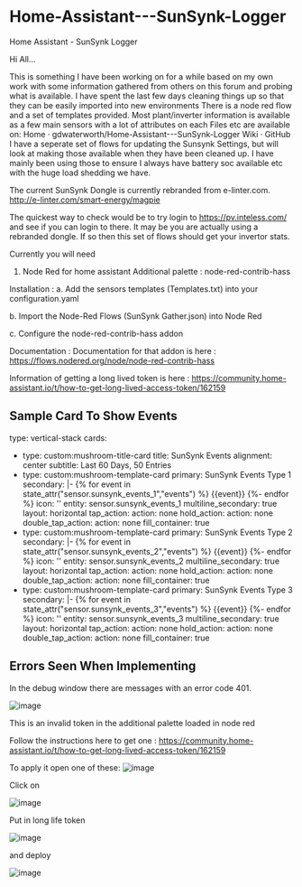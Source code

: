 # Home-Assistant---SunSynk-Logger
Home Assistant - SunSynk Logger 


 Hi All...

This is something I have been working on for a while based on my own work with some information gathered from others on this forum and probing what is available.
I have spent the last few days cleaning things up so that they can be easily imported into new environments 
There is a node red flow and a set of templates provided. 
Most plant/inverter information is available as a few main sensors with a lot of attributes on each 
Files etc are available on: Home · gdwaterworth/Home-Assistant---SunSynk-Logger Wiki · GitHub
I have a seperate set of flows for updating the Sunsynk Settings, but will look at making those available when they have been cleaned up.
I have mainly been using those to ensure I always have battery soc available etc with the huge load shedding we have.


The current SunSynk Dongle is currently rebranded from e-linter.com.
http://e-linter.com/smart-energy/magpie 

The quickest way to check would be to try login to https://pv.inteless.com/ and see if you can login to there. It may be you are actually using a rebranded dongle.
If so then this set of flows should get your invertor stats. 

Currently you will need 
1. Node Red for home assistant 
    Additional palette : node-red-contrib-hass
    
Installation : 
a. Add the sensors templates (Templates.txt) into your configuration.yaml

b. Import the Node-Red Flows (SunSynk Gather.json) into Node Red

c. Configure the node-red-contrib-hass addon 

Documentation : 
Documentation for that addon is here : https://flows.nodered.org/node/node-red-contrib-hass

Information of getting a long lived token is here : https://community.home-assistant.io/t/how-to-get-long-lived-access-token/162159

Sample Card To Show Events 
-----------------------------
type: vertical-stack
cards:
  - type: custom:mushroom-title-card
    title: SunSynk Events
    alignment: center
    subtitle: Last 60 Days, 50 Entries
  - type: custom:mushroom-template-card
    primary: SunSynk Events Type 1
    secondary: |-
      {% for event in state_attr("sensor.sunsynk_events_1","events") %} 
      {{event}} 
      {%- endfor %}
    icon: ''
    entity: sensor.sunsynk_events_1
    multiline_secondary: true
    layout: horizontal
    tap_action:
      action: none
    hold_action:
      action: none
    double_tap_action:
      action: none
    fill_container: true
  - type: custom:mushroom-template-card
    primary: SunSynk Events Type 2
    secondary: |-
      {% for event in state_attr("sensor.sunsynk_events_2","events") %} 
      {{event}} 
      {%- endfor %}
    icon: ''
    entity: sensor.sunsynk_events_2
    multiline_secondary: true
    layout: horizontal
    tap_action:
      action: none
    hold_action:
      action: none
    double_tap_action:
      action: none
    fill_container: true
  - type: custom:mushroom-template-card
    primary: SunSynk Events Type 3
    secondary: |-
      {% for event in state_attr("sensor.sunsynk_events_3","events") %} 
      {{event}} 
      {%- endfor %}
    icon: ''
    entity: sensor.sunsynk_events_3
    multiline_secondary: true
    layout: horizontal
    tap_action:
      action: none
    hold_action:
      action: none
    double_tap_action:
      action: none
    fill_container: true

Errors Seen When Implementing 
-----------------------------
In the debug window there are messages with an error code 401. 

![image](https://user-images.githubusercontent.com/87119523/218646245-75114dea-4fdc-4578-b3d0-dce25908312c.png)

This is an invalid token in the additional palette loaded in node red

Follow the instructions here to get one : https://community.home-assistant.io/t/how-to-get-long-lived-access-token/162159

To apply it open one of these:
![image](https://user-images.githubusercontent.com/87119523/218645683-1021e79e-fbae-4ba9-a634-8d5f1d72dd28.png)

Click on 

![image](https://user-images.githubusercontent.com/87119523/218645778-884a839b-d2d7-4ab3-91d0-f42dfd7d8b11.png)

Put in long life token 

![image](https://user-images.githubusercontent.com/87119523/218645838-62b05bde-f985-4457-a2c5-36afa69aeda8.png)

and deploy

![image](https://user-images.githubusercontent.com/87119523/218646037-307de739-a71c-4872-92a7-c888c021cfe4.png)



